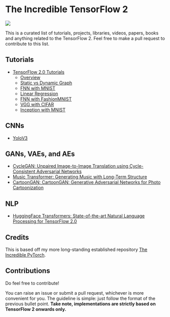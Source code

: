# The Incredible TensorFlow 2

<img src="https://img.shields.io/badge/license-MIT-blue.svg"/>

This is a curated list of tutorials, projects, libraries, videos, papers, books and anything related to the TensorFlow 2. Feel free to make a pull request to contribute to this list. 

## Tutorials
- [TensorFlow 2.0 Tutorials](https://github.com/dragen1860/TensorFlow-2.x-Tutorials)
	- [Overview](https://github.com/dragen1860/TensorFlow-2.x-Tutorials/tree/master/01-TF2.0-Overview)
	- [Static vs Dynamic Graph](https://github.com/dragen1860/TensorFlow-2.x-Tutorials/tree/master/02-AutoGraph)
	- [FNN with MNIST](https://github.com/dragen1860/TensorFlow-2.x-Tutorials/tree/master/03-Play-with-MNIST)
	- [Linear Regression](https://github.com/dragen1860/TensorFlow-2.x-Tutorials/tree/master/04-Linear-Regression)
	- [FNN with FashionMNIST](https://github.com/dragen1860/TensorFlow-2.x-Tutorials/tree/master/05-FashionMNIST)
	- [VGG with CIFAR](https://github.com/dragen1860/TensorFlow-2.x-Tutorials/tree/master/06-CIFAR-VGG)
	- [Inception with MNIST](https://github.com/dragen1860/TensorFlow-2.x-Tutorials/tree/master/07-Inception)

## CNNs
- [YoloV3](https://github.com/zzh8829/yolov3-tf2)

## GANs, VAEs, and AEs
- [CycleGAN: Unpaired Image-to-Image Translation using Cycle-Consistent Adversarial Networks](https://github.com/LynnHo/CycleGAN-Tensorflow-2)
- [Music Transformer: Generating Music with Long-Term Structure](https://github.com/jason9693/MusicTransformer-tensorflow2.0)
- [CartoonGAN: CartoonGAN: Generative Adversarial Networks for Photo Cartoonization](https://github.com/mnicnc404/CartoonGan-tensorflow)

## NLP
- [HuggingFace Transformers: State-of-the-art Natural Language Processing for TensorFlow 2.0](https://github.com/huggingface/transformers)


## Credits
This is based off my more long-standing established repository [The Incredible PyTorch](https://github.com/ritchieng/the-incredible-pytorch).


## Contributions
Do feel free to contribute!

You can raise an issue or submit a pull request, whichever is more convenient for you. The guideline is simple: just follow the format of the previous bullet point. **Take note, implementations are strictly based on TensorFlow 2 onwards only.**
